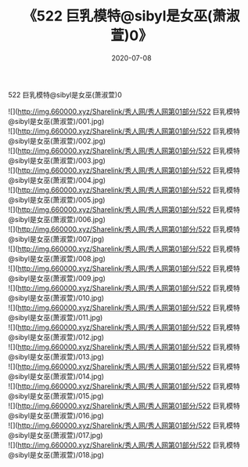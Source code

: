 ﻿---
layout: post
title:  《522 巨乳模特@sibyl是女巫(萧淑萱)0》
date:   2020-07-08
img: http://img.660000.xyz/Sharelink/秀人网/秀人网第01部分/522 巨乳模特@sibyl是女巫(萧淑萱)0/000.jpg
categories: [美女, 清纯, 唯美]
---

522 巨乳模特@sibyl是女巫(萧淑萱)0

  ![](http://img.660000.xyz/Sharelink/秀人网/秀人网第01部分/522 巨乳模特@sibyl是女巫(萧淑萱)/001.jpg) <br> ![](http://img.660000.xyz/Sharelink/秀人网/秀人网第01部分/522 巨乳模特@sibyl是女巫(萧淑萱)/002.jpg) <br> ![](http://img.660000.xyz/Sharelink/秀人网/秀人网第01部分/522 巨乳模特@sibyl是女巫(萧淑萱)/003.jpg) <br> ![](http://img.660000.xyz/Sharelink/秀人网/秀人网第01部分/522 巨乳模特@sibyl是女巫(萧淑萱)/004.jpg) <br> ![](http://img.660000.xyz/Sharelink/秀人网/秀人网第01部分/522 巨乳模特@sibyl是女巫(萧淑萱)/005.jpg) <br> ![](http://img.660000.xyz/Sharelink/秀人网/秀人网第01部分/522 巨乳模特@sibyl是女巫(萧淑萱)/006.jpg) <br> ![](http://img.660000.xyz/Sharelink/秀人网/秀人网第01部分/522 巨乳模特@sibyl是女巫(萧淑萱)/007.jpg) <br> ![](http://img.660000.xyz/Sharelink/秀人网/秀人网第01部分/522 巨乳模特@sibyl是女巫(萧淑萱)/008.jpg) <br> ![](http://img.660000.xyz/Sharelink/秀人网/秀人网第01部分/522 巨乳模特@sibyl是女巫(萧淑萱)/009.jpg) <br> ![](http://img.660000.xyz/Sharelink/秀人网/秀人网第01部分/522 巨乳模特@sibyl是女巫(萧淑萱)/010.jpg) <br> ![](http://img.660000.xyz/Sharelink/秀人网/秀人网第01部分/522 巨乳模特@sibyl是女巫(萧淑萱)/011.jpg) <br> ![](http://img.660000.xyz/Sharelink/秀人网/秀人网第01部分/522 巨乳模特@sibyl是女巫(萧淑萱)/012.jpg) <br> ![](http://img.660000.xyz/Sharelink/秀人网/秀人网第01部分/522 巨乳模特@sibyl是女巫(萧淑萱)/013.jpg) <br> ![](http://img.660000.xyz/Sharelink/秀人网/秀人网第01部分/522 巨乳模特@sibyl是女巫(萧淑萱)/014.jpg) <br> ![](http://img.660000.xyz/Sharelink/秀人网/秀人网第01部分/522 巨乳模特@sibyl是女巫(萧淑萱)/015.jpg) <br> ![](http://img.660000.xyz/Sharelink/秀人网/秀人网第01部分/522 巨乳模特@sibyl是女巫(萧淑萱)/016.jpg) <br> ![](http://img.660000.xyz/Sharelink/秀人网/秀人网第01部分/522 巨乳模特@sibyl是女巫(萧淑萱)/017.jpg) <br> ![](http://img.660000.xyz/Sharelink/秀人网/秀人网第01部分/522 巨乳模特@sibyl是女巫(萧淑萱)/018.jpg) <br>